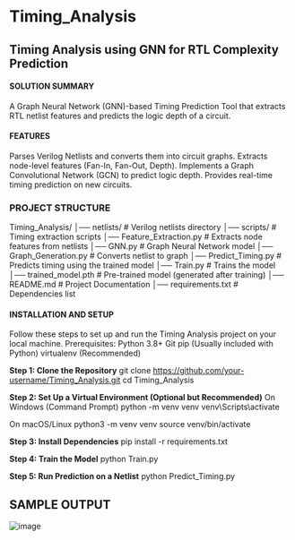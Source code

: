 # Timing_Analysis

## Timing Analysis using GNN for RTL Complexity Prediction

#### SOLUTION SUMMARY
A Graph Neural Network (GNN)-based Timing Prediction Tool that extracts RTL netlist features and predicts the logic depth of a circuit.

#### FEATURES 
Parses Verilog Netlists and converts them into circuit graphs.
Extracts node-level features (Fan-In, Fan-Out, Depth).
Implements a Graph Convolutional Network (GCN) to predict logic depth.
Provides real-time timing prediction on new circuits.

### PROJECT STRUCTURE
Timing_Analysis/
│── netlists/                # Verilog netlists directory
│── scripts/                 # Timing extraction scripts
│── Feature_Extraction.py    # Extracts node features from netlists
│── GNN.py                   # Graph Neural Network model
│── Graph_Generation.py      # Converts netlist to graph
│── Predict_Timing.py        # Predicts timing using the trained model
│── Train.py                 # Trains the model
│── trained_model.pth        # Pre-trained model (generated after training)
│── README.md                # Project Documentation
│── requirements.txt         # Dependencies list


#### INSTALLATION AND SETUP
Follow these steps to set up and run the Timing Analysis project on your local machine.
Prerequisites:
Python 3.8+ 
Git 
pip (Usually included with Python)
virtualenv (Recommended)

**Step 1: Clone the Repository**
git clone https://github.com/your-username/Timing_Analysis.git
cd Timing_Analysis

**Step 2: Set Up a Virtual Environment (Optional but Recommended)**
On Windows (Command Prompt)
python -m venv venv
venv\Scripts\activate

On macOS/Linux
python3 -m venv venv
source venv/bin/activate

**Step 3: Install Dependencies**
pip install -r requirements.txt

**Step 4: Train the Model**
python Train.py

**Step 5: Run Prediction on a Netlist**
python Predict_Timing.py

## SAMPLE OUTPUT
![image](https://github.com/user-attachments/assets/408839e8-c47b-45ed-955f-4ed5a5788dce)


